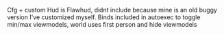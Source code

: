Cfg + custom
Hud is Flawhud, didnt include because mine is an old buggy version I've customized myself.
Binds included in autoexec to toggle min/max viewmodels, world uses first person and hide viewmodels
